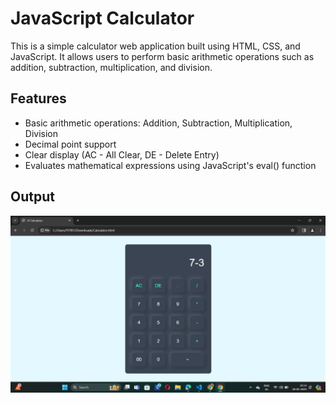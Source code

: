# JavaScript Calculator 
This is a simple calculator web application built using HTML, CSS, and JavaScript. It allows users to perform basic arithmetic operations such as addition, subtraction, multiplication, and division.
## Features
- Basic arithmetic operations: Addition, Subtraction, Multiplication, Division
- Decimal point support
- Clear display (AC - All Clear, DE - Delete Entry)
- Evaluates mathematical expressions using JavaScript's eval() function

## Output
<img src="https://github.com/neeru24/Calculator-JS/blob/main/Calculator-output.png" alt="calculator"> 
